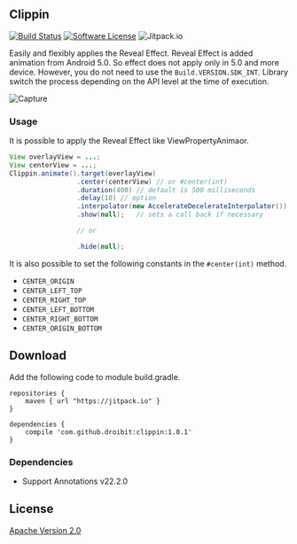 ## Clippin

[![Build Status](https://travis-ci.org/droibit/clippin.svg?branch=develop)](https://travis-ci.org/droibit/clippin) [![Software License](https://img.shields.io/badge/license-Apache%202.0-brightgreen.svg)](https://github.com/droibit/clippin/blob/master/LICENSE) ![Jitpack.io](https://img.shields.io/github/release/droibit/clippin.svg?label=JitPack)

Easily and flexibly applies the Reveal Effect.
Reveal Effect is added animation from Android 5.0. So effect does not apply only in 5.0 and more device. However, you do not need to use the `Build.VERSION.SDK_INT`. Library switch the process depending on the API level at the time of execution.

![Capture](http://cl.ly/image/0q0N223f0k1v/capture.gif)

### Usage

It is possible to apply the Reveal Effect like ViewPropertyAnimaor.

```java
View overlayView = ...;
View centerView = ...;
Clippin.animate().target(overlayView)
                 .center(centerView) // or #center(int)
                 .duration(400) // default is 500 milliseconds
                 .delay(10) // option
                 .interpolator(new AccelerateDecelerateInterpolator())  // option
                 .show(null);   // sets a call back if necessary

                 // or

                 .hide(null);
```

It is also possible to set the following constants in the `#center(int)` method.

* `CENTER_ORIGIN`
* `CENTER_LEFT_TOP`
* `CENTER_RIGHT_TOP`
* `CENTER_LEFT_BOTTOM`
* `CENTER_RIGHT_BOTTOM`
* `CENTER_ORIGIN_BOTTOM`

## Download

Add the following code to module build.gradle.

```
repositories {
    maven { url "https://jitpack.io" }
}

dependencies {
    compile 'com.github.droibit:clippin:1.0.1'
}
```

### Dependencies

* Support Annotations v22.2.0

## License

[Apache Version 2.0](https://github.com/droibit/clippin/blob/master/LICENSE)
